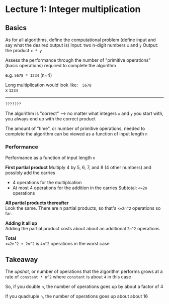 # Lecture 1: Integer multiplication
## Basics
As for all algorithms, define the computational problem (define input and say what the desired output is)
Input: two n-digit numbers `x` and `y`
Output: the product `x * y`

Assess the performance through the number of "primitive operations" (basic operations) required to complete the algorithm

e.g. `5678 * 1234` (n=4)

Long multiplication would look like:
⠀`5678`  
x `1234`
***
`???????`

The algorithm is "correct" --> no matter what integers `x` and `y` you start with, you always end up with the correct product


The amount of "time", or number of primitive operations, needed to complete the algorithm can be viewed as a function of input length `n`

### Performance
Performance as a function of input length `n`

**First partial product** Multiply 4 by 5, 6, 7, and 8 (4 other numbers) and possibly add the carries

* 4 operations for the multiplcation
* At most 4 operations for the addition in the carries
Subtotal: `<=2n` operations

**All partial products thereafter**  
Look the same.
There are n partial products, so that's  `<=2n^2` operations so far.

**Adding it all up**  
Adding the partial product costs about about an additional `2n^2` operations

**Total**  
`<=2n^2 + 2n^2` is `4n^2` operations in the worst case


## Takeaway
The _upshot_, or number of operations that the algorithm performs grows at a rate of `constant * n^2` where `constant` is about `4` in this case

So, if you double `n`, the number of operations goes up by about a factor of 4

If you quadruple `n`, the number of operations goes up about about 16

